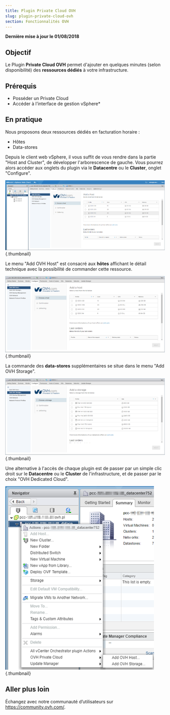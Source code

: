 ```yaml
---
title: Plugin Private Cloud OVH
slug: plugin-private-cloud-ovh
section: Fonctionnalités OVH
---
```


**Dernière mise à jour le 01/08/2018**

## Objectif

Le Plugin **Private Cloud OVH** permet d'ajouter en quelques minutes (selon disponibilité) des **ressources dédiés** à votre infrastructure.

## Prérequis

* Posséder un Private Cloud
* Accéder à l’interface de gestion vSphere*

## En pratique

Nous proposons deux ressources dédiés en facturation horaire :

- Hôtes
- Data-stores

Depuis le client web vSphere, il vous suffit de vous rendre dans la partie "Host and Cluster", de développer l'arborescence de gauche. Vous pourrez alors accéder aux onglets du plugin via le **Datacentre** ou le **Cluster**, onglet "Configure".

![](images/AddHost_01.png){.thumbnail} 

Le menu "Add OVH Host" est consacré aux **hôtes** affichant le détail technique avec la possibilité de commander cette ressource.

![](images/AddHost_02.png){.thumbnail}

La commande des **data-stores** supplémentaires se situe dans le menu "Add OVH Storage".

![](images/AddStorage_02.png){.thumbnail}

Une alternative à l'accès de chaque plugin est de passer par un simple clic droit sur le **Datacentre** ou le **Cluster** de l'infrastructure, et de passer par le choix "OVH Dedicated Cloud".

![](images/RightClick.png){.thumbnail}

## Aller plus loin

Échangez avec notre communauté d’utilisateurs sur <https://community.ovh.com/>.